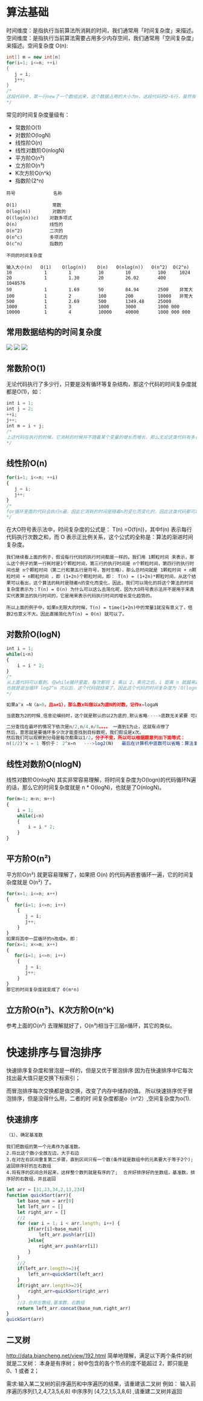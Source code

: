 # 算法基础
时间维度：是指执行当前算法所消耗的时间，我们通常用「时间复杂度」来描述。
空间维度：是指执行当前算法需要占用多少内存空间，我们通常用「空间复杂度」来描述。空间复杂度 O(n):
```java
int[] m = new int[n]
for(i=1; i<=n; ++i)
{
   j = i;
   j++;
}
/*
这段代码中，第一行new了一个数组出来，这个数据占用的大小为n，这段代码的2-6行，虽然有循环，但没有再分配新的空间，因此，这段代码的空间复杂度主要看第一行即可，即 S(n) = O(n)
*/
```

常见的时间复杂度量级有：
* 常数阶O(1)
* 对数阶O(logN)
* 线性阶O(n)
* 线性对数阶O(nlogN)
* 平方阶O(n²)
* 立方阶O(n³)
* K次方阶O(n^k)
* 指数阶(2^n)

```
符号              名称

O(1)             常数
O(log(n))        对数的
O((log(n))c)    对数多项式
O(n)            线性的
O(n^2)          二次的
O(n^c)          多项式的
O(c^n)          指数的

不同的时间复杂度

输入大小(n)   O(1)    O(log(n))    O(n)   O(nlog(n))   O(n^2)  O(2^n)
10            1        1          10        10          100     1024
20            1        1.30       20        26.02       400     1048576
50            1        1.69       50        84.94       2500    非常大
100           1        2          100       200         10000   非常大
500           1        2.69       500       1349.48     25000
1000          1        3          1000      3000        1000 000
10000         1        4          10000     40000       1000 000 000
```

## 常用数据结构的时间复杂度
![](./图2-常用数据结构时间.PNG)
![](./图3-常用数据结构时间.PNG)
![](./图4-常用数据结构时间.PNG)


##  常数阶O(1)
无论代码执行了多少行，只要是没有循环等复杂结构，那这个代码的时间复杂度就都是O(1)，如：
```js
int i = 1;
int j = 2;
++i;
j++;
int m = i + j;
/*
上述代码在执行的时候，它消耗的时候并不随着某个变量的增长而增长，那么无论这类代码有多长，即使有几万几十万行，都可以用O(1)来表示它的时间复杂度。
*/
```
##  线性阶O(n)
```js
for(i=1; i<=n; ++i)
{
   j = i;
   j++;
}
/*
for循环里面的代码会执行n遍，因此它消耗的时间是随着n的变化而变化的，因此这类代码都可以用O(n)来表示它的时间复杂度。
*/
```

在大O符号表示法中，时间复杂度的公式是： T(n) =O(f(n))，其中f(n) 表示每行代码执行次数之和，而 O 表示正比例关系，这个公式的全称是：算法的渐进时间复杂度。
```
我们继续看上面的例子，假设每行代码的执行时间都是一样的，我们用 1颗粒时间 来表示，那么这个例子的第一行耗时是1个颗粒时间，第三行的执行时间是 n个颗粒时间，第四行的执行时间也是 n个颗粒时间（第二行和第五行是符号，暂时忽略），那么总时间就是 1颗粒时间 + n颗粒时间 + n颗粒时间 ，即 (1+2n)个颗粒时间，即： T(n) = (1+2n)*颗粒时间，从这个结果可以看出，这个算法的耗时是随着n的变化而变化，因此，我们可以简化的将这个算法的时间复杂度表示为：T(n) = O(n) 为什么可以这么去简化呢，因为大O符号表示法并不是用于来真实代表算法的执行时间的，它是用来表示代码执行时间的增长变化趋势的。

所以上面的例子中，如果n无限大的时候，T(n) = time(1+2n)中的常量1就没有意义了，倍数2也意义不大。因此直接简化为T(n) = O(n) 就可以了。
```
##  对数阶O(logN)
```js
int i = 1;
while(i<n)
{
    i = i * 2;
}
/*
从上面代码可以看到，在while循环里面，每次都将 i 乘以 2，乘完之后，i 距离 n 就越来越近了。我们试着求解一下，假设循环x次之后，i 就大于 n 了，此时这个循环就退出了，也就是说 2^x=n，那么 x = log2^n
也就是说当循环 log2^n 次以后，这个代码就结束了。因此这个代码的时间复杂度为：O(logn)
*/

如果a^x =N（a>0，且a≠1），那么数x叫做以a为底N的对数，记作x=logaN

当底数为2的时候,信息论编码时，这个就是默认的以2为底的,默认省略---->底数无关紧要 可以省略 如果是5也一样 时间复杂度只是描述算法耗时的程度而已 不是计算具体时间

二分查找在最坏的情况下依次是n/2,n/4,n/8。。。。 一直到1为止，这就有点惨了
然后，意思就是要循环多少次才能查找到目标数呢，我们假设是x次。
然后我们可以观察到分母是每次都乘以1/2，分子不变，所以可以根据题意列出下面等式：
n(1/2)^x = 1 等价于： 2^x=n   --->log2(N)   最后在计算机中底数可以省略：算法复杂度为：log(n)=x  ---->所以时间复杂度：O(logn)
```
##  线性对数阶O(nlogN)
线性对数阶O(nlogN) 其实非常容易理解，将时间复杂度为O(logn)的代码循环N遍的话，那么它的时间复杂度就是 n * O(logN)，也就是了O(nlogN)。
```js
for(m=1; m<n; m++)
{
    i = 1;
    while(i<n)
    {
        i = i * 2;
    }
}
```

##  平方阶O(n²)
平方阶O(n²) 就更容易理解了，如果把 O(n) 的代码再嵌套循环一遍，它的时间复杂度就是 O(n²) 了。
```js
for(x=1; i<=n; x++)
{
   for(i=1; i<=n; i++)
    {
       j = i;
       j++;
    }
}
如果将其中一层循环的n改成m，即：
for(x=1; x<=m; x++)
{
   for(i=1; i<=n; i++)
    {
       j = i;
       j++;
    }
}
那它的时间复杂度就变成了 O(m*n)
```
##  立方阶O(n³)、K次方阶O(n^k)
参考上面的O(n²) 去理解就好了，O(n³)相当于三层n循环，其它的类似。



# 快速排序与冒泡排序
快速排序复杂度和冒泡是一样的，但是又优于冒泡排序
因为在快速排序中它每次找出最大值只是交换下标索引；


而冒泡排序每次交换都是值交换，改变了内存中储存的值。
所以快速排序优于冒泡排序，但是没得什么用，二者的时
间复杂度都是o（n^2）,空间复杂度为o(1).

##  快速排序
```
（1）、确定基准数

我们把数组的第一个元素作为基准数。
2.将比这个数小全放左边，大于右边
3.在对左右区间重复第二步骤，直到区间只有一个数(条件就是数组中的元素要大于等于2个);返回排序好的左右数组
4.将有序的区间合并起来，这样整个数列就是有序的了;  合并好排序好的坐数组，基准数，排序好的右数组，并且返回
```

```js
let arr = [31,23,34,2,13,234]
function quickSort(arr){
	let base_num = arr[0]
	let left_arr = []
	let right_arr = []
	//1
	for (var i = 1; i < arr.length; i++) {
		if(arr[i]<base_num){
			left_arr.push(arr[i])
		}else{
			right_arr.push(arr[i])
		}
	}
	//2
	if(left_arr.length>=2){
		left_arr=quickSort(left_arr)
	}
	if(right_arr.length>=2){
		right_arr=quickSort(right_arr)
	}
	//3.合并左数组,基准数，右数组
	return left_arr.concat(base_num,right_arr)
}
quickSort(arr)
```

##  二叉树
http://data.biancheng.net/view/192.html
简单地理解，满足以下两个条件的树就是二叉树：
本身是有序树；
树中包含的各个节点的度不能超过 2，即只能是 0、1 或者 2；

需求:输入某二叉树的前序遍历和中序遍历的结果，请重建该二叉树
例如：
输入前序遍历序列[1,2,4,7,3,5,6,8]  中序序列 [4,7,2,1,5,3,8,6] ,请重建二叉树并返回